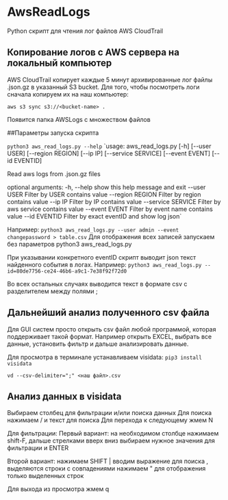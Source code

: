 # AwsReadLogs

Python скрипт для чтения лог файлов AWS CloudTrail

## Копирование логов с AWS сервера на локальный компьютер

AWS CloudTrail копирует каждые 5 минут архивированные лог файлы .json.gz в указанный S3 bucket.
Для того, чтобы посмотреть логи сначала копируем их на наш компьютер:

`aws s3 sync s3://<bucket-name> .`
 
Появится папка AWSLogs с множеством файлов
 
##Параметры запуска скрипта
 
`python3 aws_read_logs.py --help`
`usage: aws_read_logs.py [-h] [--user USER] [--region REGION] [--ip IP]
                        [--service SERVICE] [--event EVENT] [--id EVENTID]

Read aws logs from .json.gz files

optional arguments:
  -h, --help         show this help message and exit
  --user USER        Filter by USER contains value
  --region REGION    Filter by region contains value
  --ip IP            Filter by IP contains value
  --service SERVICE  Filter by aws service contains value
  --event EVENT      Filter by event name contains value
  --id EVENTID       Filter by exact eventID and show log json`

Например: `python3 aws_read_logs.py --user admin --event changepassword > table.csv`
Для отображения всех записей запускаем без параметров  python3 aws_read_logs.py


При указывании конкретного eventID скрипт выводит json текст найденного события в логах.
Например: `python3 aws_read_logs.py --id=80de7756-ce24-46b6-a9c1-7e38f92f72d0`

Во всех остальных случаях выводится текст в формате csv с разделителем между полями ;

## Дальнейший анализ полученного csv файла

Для GUI систем просто открыть csv файл любой программой, которая поддерживает такой формат.
Например открыть EXCEL, выбрать все данные, установить фильтр и дальше анализировать данные.

Для просмотра в терминале устанавливаем visidata:
`pip3 install visidata`

`vd --csv-delimiter=";" <наш файл>.csv`

## Анализ данных в visidata

Выбираем столбец для фильтрации и/или поиска данных
Для поиска нажимаем  / и текст для поиска
Для перехода к следующему жмем N

Для фильтрации:
Первый вариант:
на необходимом столбце нажимаем shift-F, дальше стрелками вверх вниз выбираем нужное значения для фильтрации и ENTER

Второй вариант:
нажимаем SHIFT |  вводим выражение для поиска , выделяются строки с совпадениями
нажимаем " для отображения только выделенных строк

Для выхода из просмотра жмем q



